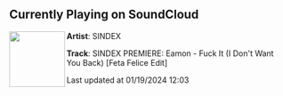 ## Currently Playing on SoundCloud

[<img align="left" width="100" src="https://i1.sndcdn.com/artworks-YxNK74crUvaySVRr-LN0YqQ-t500x500.jpg">](https://soundcloud.com/sindextechno/sindex-premiere-eamon-fuck-it-i-dont-want-you-back-feta-felice-edit)

**Artist**: SINDEX 

**Track**: SINDEX PREMIERE: Eamon - Fuck It (I Don't Want You Back) [Feta Felice Edit]

Last updated at 01/19/2024 12:03
